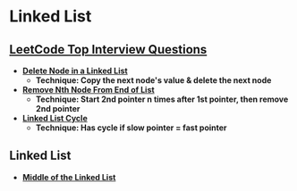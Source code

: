 # Linked List


## [LeetCode Top Interview Questions](https://leetcode.com/explore/interview/card/top-interview-questions-easy/93/linked-list/)

- **[Delete Node in a Linked List](https://leetcode.com/explore/interview/card/top-interview-questions-easy/93/linked-list/553/)**
  - **Technique: Copy the next node's value & delete the next node**
- **[Remove Nth Node From End of List](https://leetcode.com/explore/interview/card/top-interview-questions-easy/93/linked-list/603/)**
  - **Technique: Start 2nd pointer n times after 1st pointer, then remove 2nd pointer**
- **[Linked List Cycle](https://leetcode.com/explore/interview/card/top-interview-questions-easy/93/linked-list/773/)**
  - **Technique: Has cycle if slow pointer = fast pointer**

## Linked List
- **[Middle of the Linked List](https://leetcode.com/problems/middle-of-the-linked-list/description/?envType=daily-question&envId=2024-03-07)**
